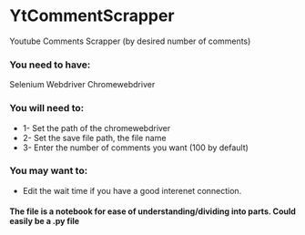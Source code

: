 # YtCommentScrapper
Youtube Comments Scrapper (by desired number of comments)

### You need to have: 
Selenium Webdriver
Chromewebdriver

### You will need to:
* 1- Set the path of the chromewebdriver
* 2- Set the save file path, the file name
* 3- Enter the number of comments you want (100 by default)

### You may want to:
* Edit the wait time if you have a good interenet connection.

#### The file is a notebook for ease of understanding/dividing into parts. Could easily be a .py file
